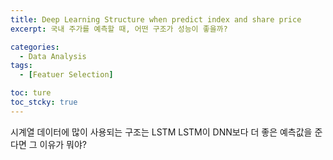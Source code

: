 ```yaml
---
title: Deep Learning Structure when predict index and share price
excerpt: 국내 주가를 예측할 때, 어떤 구조가 성능이 좋을까?

categories:
  - Data Analysis
tags:
  - [Featuer Selection]

toc: ture
toc_stcky: true
---
```


시계열 데이터에 많이 사용되는 구조는 LSTM
LSTM이 DNN보다 더 좋은 예측값을 준다면 그 이유가 뭐야?

















